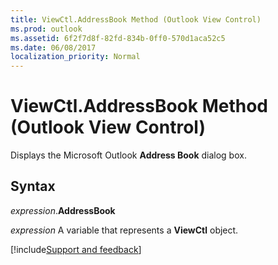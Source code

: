 ```yaml
---
title: ViewCtl.AddressBook Method (Outlook View Control)
ms.prod: outlook
ms.assetid: 6f2f7d8f-82fd-834b-0ff0-570d1aca52c5
ms.date: 06/08/2017
localization_priority: Normal
---
```



# ViewCtl.AddressBook Method (Outlook View Control)

Displays the Microsoft Outlook  **Address Book** dialog box.


## Syntax

_expression_.**AddressBook**

_expression_ A variable that represents a  **ViewCtl** object.

[!include[Support and feedback](~/includes/feedback-boilerplate.md)]
